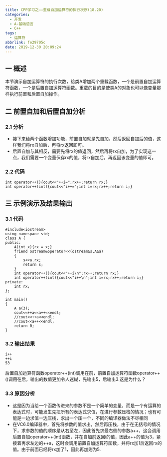 ```yaml
---
title: CPP学习之——重载自加运算符的执行次序(18.20)
categories:
  - 开发
  - A-基础语言
  - C++
tags:
  - 运算符
abbrlink: fe29705c
date: 2019-12-30 20:09:24
---
```

## 一 概述

本节演示自加运算符的执行次数，给类A增加两个重载函数，一个是前置自加运算符函数，一个是后置自加运算符函数。重载的目的是使类A的对象也可以像变量那样执行前置和后置自加操作。   

<!--more-->

## 二 前置自加和后置自加分析
### 2.1 分析
* 接下来给两个函数增加功能，前置自加就是先自加，然后返回自加后的值，这样我们将rx自加后，再将rx返回即可。
* 后置自加与其相反，需要先将rx的值返回，然后再将rx自加，为了实现这一点，我们需要一个变量保存rx的值，将rx自加后，再返回该变量的值即可。

### 2.2 代码

```
int operator++(){cout<<"++i=";rx++;return rx;}
int operator++(int){cout<<"i++=";int i=rx;rx++;return i;}
```

## 三 示例演示及结果输出

### 3.1 代码

```
#include<iostream>
using namespace std;
class A {
public:
	A(int x){rx = x;}
	friend ostream&operator<<(ostream&s,A&a)
	{
		s<<a.rx;
		return s;
	}
	int operator++(){cout<<"++i\n";rx++;return rx;}
	int operator++(int){cout<<"i++\n";int i=rx;rx++;return i;}
private:
	int rx;
};

int main() 
{
	A a(3);
	cout<<++a<<a++<<endl;
	//cout<<++a<<endl;
	//cout<<a++<<endl;
	return 0;
}
```

### 3.2 输出结果

```
i++
++i
53
```

后置自加运算符函数operator++(int)调用在前，前置自加运算符函数operator++()调用在后，输出的数值更加令人迷糊，先输出5，后输出3.这是为什么？

### 3.3 原因分析

* 这是因为当给一个函数传进来的参数不是一个简单的变量，而是一个有运算的表达式时，可能发生先把所有的表达式求值，在进行参数压栈的情况；也有可能是一边求值一边压栈，求出一个压一个，不同的编译器做法不尽相同
* 在VC6.0编译器中，首先将参数的值求出，然后再压栈，由于在无括号的情况下，求参数的值的顺序是从右至左，因此首先求最右侧的参数a++，这会调用后置自加operator++(int)函数，并在自加前返回i的值，因此a++的值为3，紧接着再求左边的++a，这时会调用前置自加运算符函数，并将rx加1后返回rx的值。由于前面已经将rx加了1，因此再加则为5.